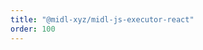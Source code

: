 ```yaml
---
title: "@midl-xyz/midl-js-executor-react"
order: 100
---
```


<!--@include: ../../../../packages/executor-react/CHANGELOG.md-->
